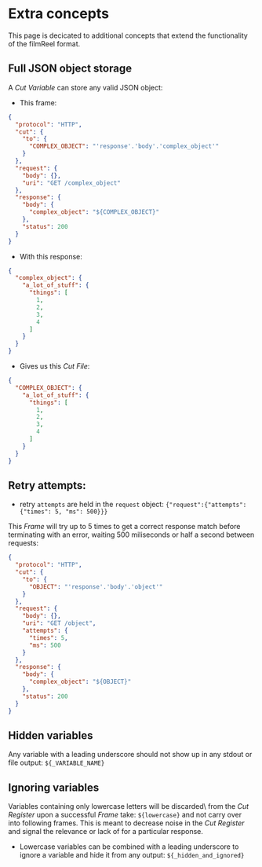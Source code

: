 # Extra concepts

This page is decicated to additional concepts that extend the functionality of the filmReel format. 


## Full JSON object storage 

A *Cut Variable* can store any valid JSON object:

- This frame:
```json
{
  "protocol": "HTTP",
  "cut": {
    "to": {
      "COMPLEX_OBJECT": "'response'.'body'.'complex_object'"
    }
  },
  "request": {
    "body": {},
    "uri": "GET /complex_object"
  },
  "response": {
    "body": {
      "complex_object": "${COMPLEX_OBJECT}"
    },
    "status": 200
  }
}
```

- With this response:
```json
{
  "complex_object": {
    "a_lot_of_stuff": {
      "things": [
        1,
        2,
        3,
        4
      ]
    }
  }
}
```

- Gives us this *Cut File*:
```json
{
  "COMPLEX_OBJECT": {
    "a_lot_of_stuff": {
      "things": [
        1,
        2,
        3,
        4
      ]
    }
  }
}
```

## Retry attempts:

* retry `attempts` are held in the `request` object: `{"request":{"attempts": {"times": 5, "ms": 500}}}`

This *Frame* will try up to 5 times to get a correct response match before terminating with an error, waiting 500 miliseconds or half a second between requests:

```json
{
  "protocol": "HTTP",
  "cut": {
    "to": {
      "OBJECT": "'response'.'body'.'object'"
    }
  },
  "request": {
    "body": {},
    "uri": "GET /object",
    "attempts": {
      "times": 5,
      "ms": 500
    }
  },
  "response": {
    "body": {
      "complex_object": "${OBJECT}"
    },
    "status": 200
  }
}
```

## Hidden variables
Any variable with a leading underscore should not show up in any stdout or file output: `${_VARIABLE_NAME}`

## Ignoring variables
Variables containing only lowercase letters will be discarded\ from the *Cut Register* upon a successful *Frame* take: `${lowercase}` and not carry over into following frames. This is meant to decrease noise in the *Cut Register* and signal the relevance or lack of for a particular response.

* Lowercase variables can be combined with a leading underscore to ignore a variable and hide it from any output: `${_hidden_and_ignored}` 
